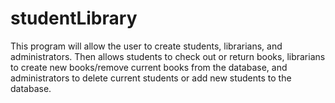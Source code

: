 # studentLibrary
This program will allow the user to create students, librarians, and administrators. Then allows students to check out or return books, librarians to create new books/remove current books from the database, and administrators to delete current students or add new students to the database.
